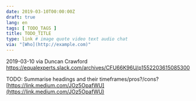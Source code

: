 ```yaml
---
date: 2019-03-10T00:00:00Z
draft: true
lang: en
tags: [ TODO_TAGS ]
title: TODO_TITLE
type: link # image quote video text audio chat
via: "[Who](http://example.com)"
---
```



2019-03-10 via Duncan Crawford
https://equalexperts.slack.com/archives/CFU66K96U/p1552203615085300

TODO: Summarise headings and their timeframes/pros?/cons?
[https://link.medium.com/JOz5OpafWU](https://link.medium.com/JOz5OpafWU)

